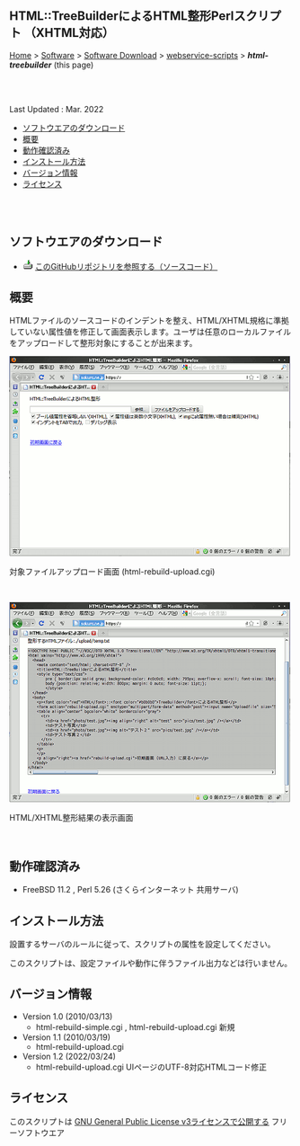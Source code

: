 ## HTML::TreeBuilderによるHTML整形Perlスクリプト （XHTML対応）<!-- omit in toc -->

[Home](https://oasis3855.github.io/webpage/) > [Software](https://oasis3855.github.io/webpage/software/index.html) > [Software Download](https://oasis3855.github.io/webpage/software/software-download.html) > [webservice-scripts](../README.md) > ***html-treebuilder*** (this page)

<br />
<br />

Last Updated : Mar. 2022

- [ソフトウエアのダウンロード](#ソフトウエアのダウンロード)
- [概要](#概要)
- [動作確認済み](#動作確認済み)
- [インストール方法](#インストール方法)
- [バージョン情報](#バージョン情報)
- [ライセンス](#ライセンス)

<br />
<br />

## ソフトウエアのダウンロード

- ![download icon](../readme_pics/soft-ico-download-darkmode.gif)   [このGitHubリポジトリを参照する（ソースコード）](../html-treebuilder/) 

## 概要

HTMLファイルのソースコードのインデントを整え、HTML/XHTML規格に準拠していない属性値を修正して画面表示します。ユーザは任意のローカルファイルをアップロードして整形対象にすることが出来ます。 

![対象ファイルアップロード画面](readme_pics/soft-xhtmlrebuild-01.png)

対象ファイルアップロード画面 (html-rebuild-upload.cgi)

<br />

![HTML/XHTML整形結果の表示画面](readme_pics/soft-xhtmlrebuild-02.png)

HTML/XHTML整形結果の表示画面 

<br />

## 動作確認済み

- FreeBSD 11.2 , Perl 5.26  (さくらインターネット 共用サーバ)

## インストール方法

設置するサーバのルールに従って、スクリプトの属性を設定してください。

このスクリプトは、設定ファイルや動作に伴うファイル出力などは行いません。

## バージョン情報

- Version 1.0 (2010/03/13)
  - html-rebuild-simple.cgi , html-rebuild-upload.cgi 新規
- Version 1.1 (2010/03/19)
  - html-rebuild-upload.cgi
- Version 1.2 (2022/03/24)
  - html-rebuild-upload.cgi UIページのUTF-8対応HTMLコード修正

## ライセンス

このスクリプトは [GNU General Public License v3ライセンスで公開する](https://www.gnu.org/licenses/gpl-3.0.html) フリーソフトウエア
